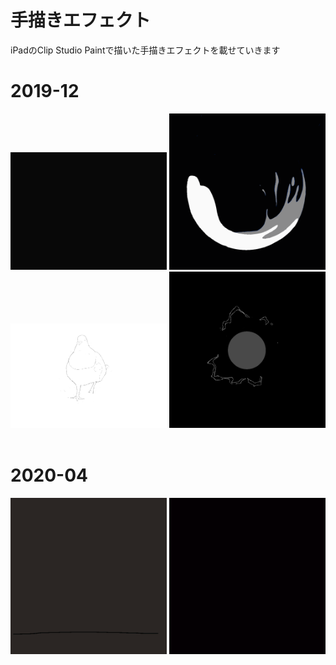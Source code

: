 # 手描きエフェクト
iPadのClip Studio Paintで描いた手描きエフェクトを載せていきます

# 2019-12
<img width = 250px, src = "images/2019-12/bubble.gif">
<img width = 250px, src = "images/2019-12/liquid.gif">
<img width = 250px, src = "images/2019-12/pigeon.gif">
<img width = 250px, src = "images/2019-12/thunder_ball.gif">
<br>
<br>

# 2020-04
<img width = 250px, src = "images/2020-04/thunder.gif">
<img width = 250px, src = "images/2020-04/persona5_fire.gif">

